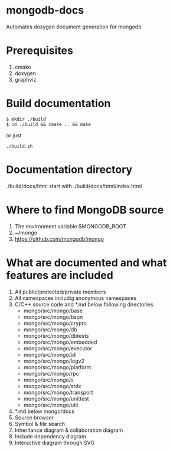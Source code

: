 # mongodb-docs
Automates doxygen document generation for mongodb

# Prerequisites
1. cmake
2. doxygen
3. graphviz

# Build documentation
```
$ mkdir ./build
$ cd ./build && cmake .. && make
```
or just
```
./build.sh
```

# Documentation directory
./build/docs/html
start with ./build/docs/html/index.html

# Where to find MongoDB source
1. The environment variable $MONGODB_ROOT
2. ~/mongo
3. https://github.com/mongodb/mongo

# What are documented and what features are included
1. All public/protected/private members
2. All namespaces includig anonymous namespaces
3. C/C++ source code and *.md below following directories
   - mongo/src/mongo/base
   - mongo/src/mongo/bson
   - mongo/src/mongo/crypto
   - mongo/src/mongo/db
   - mongo/src/mongo/dbtests
   - mongo/src/mongo/embedded
   - mongo/src/mongo/executor
   - mongo/src/mongo/idl
   - mongo/src/mongo/logv2
   - mongo/src/mongo/platform
   - mongo/src/mongo/rpc
   - mongo/src/mongo/s
   - mongo/src/mongo/stdx
   - mongo/src/mongo/transport
   - mongo/src/mongo/unittest
   - mongo/src/mongo/util
4. *.md below mongo/docs
5. Source browser
6. Symbol & file search
7. Inheritance diagram & collaboration diagram
8. Include dependency diagram
9. Interactive diagram through SVG